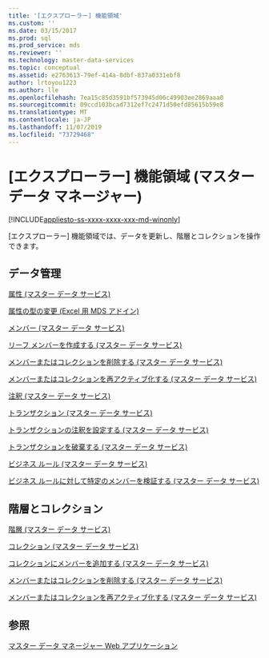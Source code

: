 ```yaml
---
title: '[エクスプローラー] 機能領域'
ms.custom: ''
ms.date: 03/15/2017
ms.prod: sql
ms.prod_service: mds
ms.reviewer: ''
ms.technology: master-data-services
ms.topic: conceptual
ms.assetid: e2763613-79ef-414a-8dbf-837a0331ebf8
author: lrtoyou1223
ms.author: lle
ms.openlocfilehash: 7ea15c85d3591bf573945d06c49903ee2869aaa0
ms.sourcegitcommit: 09ccd103bcad7312ef7c2471d50efd85615b59e8
ms.translationtype: MT
ms.contentlocale: ja-JP
ms.lasthandoff: 11/07/2019
ms.locfileid: "73729468"
---
```

# <a name="explorer-functional-area-master-data-manager"></a>[エクスプローラー] 機能領域 (マスター データ マネージャー)

[!INCLUDE[appliesto-ss-xxxx-xxxx-xxx-md-winonly](../includes/appliesto-ss-xxxx-xxxx-xxx-md-winonly.md)]

  [エクスプローラー] 機能領域では、データを更新し、階層とコレクションを操作できます。  
  
## <a name="data-management"></a>データ管理  
 [属性 (マスター データ サービス)](../master-data-services/attributes-master-data-services.md)  
  
 [属性の型の変更 (Excel 用 MDS アドイン)](../master-data-services/microsoft-excel-add-in/change-the-attribute-type-mds-add-in-for-excel.md)  
  
 [メンバー (マスター データ サービス)](../master-data-services/members-master-data-services.md)  
  
 [リーフ メンバーを作成する (マスター データ サービス)](../master-data-services/create-a-leaf-member-master-data-services.md)  
  
 [メンバーまたはコレクションを削除する (マスター データ サービス)](../master-data-services/delete-a-member-or-collection-master-data-services.md)  
  
 [メンバーまたはコレクションを再アクティブ化する (マスター データ サービス)](../master-data-services/reactivate-a-member-or-collection-master-data-services.md)  
  
 [注釈 (マスター データ サービス)](../master-data-services/annotations-master-data-services.md)  
  
 [トランザクション (マスター データ サービス)](../master-data-services/transactions-master-data-services.md)  
  
 [トランザクションの注釈を設定する (マスター データ サービス)](../master-data-services/annotate-a-transaction-master-data-services.md)  
  
 [トランザクションを破棄する (マスター データ サービス)](../master-data-services/reverse-a-transaction-master-data-services.md)  
  
 [ビジネス ルール (マスター データ サービス)](../master-data-services/business-rules-master-data-services.md)  
  
 [ビジネス ルールに対して特定のメンバーを検証する (マスター データ サービス)](../master-data-services/validate-specific-members-against-business-rules-master-data-services.md)  
  
## <a name="hierarchies-and-collections"></a>階層とコレクション  
 [階層 (マスター データ サービス)](../master-data-services/hierarchies-master-data-services.md)  
  
   
  
 [コレクション (マスター データ サービス)](../master-data-services/collections-master-data-services.md)  
  
 [コレクションにメンバーを追加する (マスター データ サービス)](../master-data-services/add-members-to-a-collection-master-data-services.md)  
  
 [メンバーまたはコレクションを削除する (マスター データ サービス)](../master-data-services/delete-a-member-or-collection-master-data-services.md)  
  
 [メンバーまたはコレクションを再アクティブ化する (マスター データ サービス)](../master-data-services/reactivate-a-member-or-collection-master-data-services.md)  
  
## <a name="see-also"></a>参照  
 [マスター データ マネージャー Web アプリケーション](../master-data-services/master-data-manager-web-application.md)  
  
  
